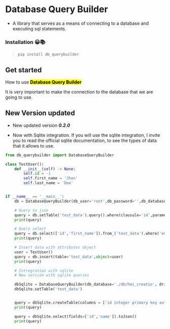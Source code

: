 # Database Query Builder 

- A library that serves as a means of connecting to a database and executing sql statements.

### Installation 😀📚
> ````pip install db_querybuilder````

## Get started 
How to use  <mark>**Database Query Builder**<mark>

It is very important to make the connection to the database that we are going to use.

## New Version updated
- New updated version ***0.2.0***

- Now with Sqlite integration. If you will use the sqlite integration, I invite you to read the official sqlite documentation, to see the types of data that it allows to use.

````python
from db_querybuilder import DatabaseQueryBuilder

class TestUser():
    def __init__(self) -> None:
        self.id = -1
        self.first_name = 'Jhon'
        self.last_name = 'Doe'


if __name__ == '__main__':
    db = DatabaseQueryBuilder(db_user='root',db_password='',db_database='test',db_port=3306)

    # Query to json
    query = db.setTable('test_data').query().where(clausule='id',parameter=1).toJson()
    print(query)

    # Query select
    query = db.select(['id','first_name']).from_('test_data').where('email','emaffini0@mlb.com').results()
    print(query)

    # Insert data with attributes object
    user = TestUser()
    query = db.insert(table='test_data',object=user)
    print(query)

    # Intregration with sqlite
    # New version with sqlite queries

    dbSqlite = DatabaseQueryBuilder(db_database='./db/hmi_creatio', driver= DatabaseDrivers.DRIVER_SQLITE.value)
    dbSqlite.setTable('test_data')


    query = dbSqlite.createTable(columns = ['id integer primary key autoincrement','name varchar(40)']).insert(fields=['id','name'],values=[1,'Jhon Doe'])
    print(query)

    query = dbSqlite.select(fields=['id','name']).toJson()
    print(query)

````



